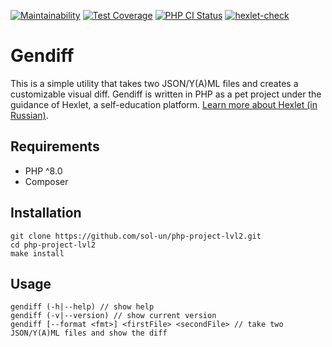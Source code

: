 [![Maintainability](https://api.codeclimate.com/v1/badges/d62fa56655295995e7c1/maintainability)](https://codeclimate.com/github/sol-un/php-project-lvl2/maintainability)
[![Test Coverage](https://api.codeclimate.com/v1/badges/d62fa56655295995e7c1/test_coverage)](https://codeclimate.com/github/sol-un/php-project-lvl2/test_coverage)
[![PHP CI Status](https://github.com/sol-un/php-project-lvl2/actions/workflows/workflow.yml/badge.svg)](https://github.com/sol-un/php-project-lvl2/actions/workflows/workflow.yml)
[![hexlet-check](https://github.com/sol-un/php-project-lvl2/actions/workflows/hexlet-check.yml/badge.svg)](https://github.com/sol-un/php-project-lvl2/actions/workflows/hexlet-check.yml)

# Gendiff

This is a simple utility that takes two JSON/Y(A)ML files and creates a customizable visual diff. Gendiff is written in PHP as a pet project under the guidance of Hexlet, a self-education platform. [Learn more about Hexlet (in Russian)](https://ru.hexlet.io/pages/about?utm_source=github&utm_medium=link).

## Requirements

- PHP ^8.0
- Composer

## Installation

```
git clone https://github.com/sol-un/php-project-lvl2.git
cd php-project-lvl2
make install
```

## Usage

```
gendiff (-h|--help) // show help
gendiff (-v|--version) // show current version
gendiff [--format <fmt>] <firstFile> <secondFile> // take two JSON/Y(A)ML files and show the diff 
```